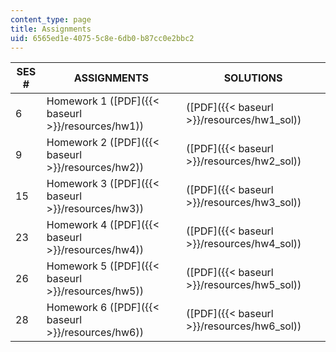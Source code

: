 ```yaml
---
content_type: page
title: Assignments
uid: 6565ed1e-4075-5c8e-6db0-b87cc0e2bbc2
---
```


| SES # | ASSIGNMENTS | SOLUTIONS |
| --- | --- | --- |
| 6 | Homework 1 ([PDF]({{< baseurl >}}/resources/hw1)) | ([PDF]({{< baseurl >}}/resources/hw1_sol)) |
| 9 | Homework 2 ([PDF]({{< baseurl >}}/resources/hw2)) | ([PDF]({{< baseurl >}}/resources/hw2_sol)) |
| 15 | Homework 3 ([PDF]({{< baseurl >}}/resources/hw3)) | ([PDF]({{< baseurl >}}/resources/hw3_sol)) |
| 23 | Homework 4 ([PDF]({{< baseurl >}}/resources/hw4)) | ([PDF]({{< baseurl >}}/resources/hw4_sol)) |
| 26 | Homework 5 ([PDF]({{< baseurl >}}/resources/hw5)) | ([PDF]({{< baseurl >}}/resources/hw5_sol)) |
| 28 | Homework 6 ([PDF]({{< baseurl >}}/resources/hw6)) | ([PDF]({{< baseurl >}}/resources/hw6_sol))